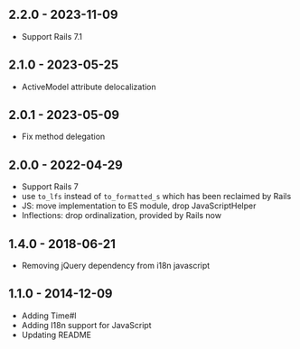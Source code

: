 ## 2.2.0 - 2023-11-09

- Support Rails 7.1

## 2.1.0 - 2023-05-25

- ActiveModel attribute delocalization

## 2.0.1 - 2023-05-09

- Fix method delegation

## 2.0.0 - 2022-04-29

- Support Rails 7
- use `to_lfs` instead of `to_formatted_s` which has been reclaimed by Rails
- JS: move implementation to ES module, drop JavaScriptHelper
- Inflections: drop ordinalization, provided by Rails now

## 1.4.0 - 2018-06-21

- Removing jQuery dependency from i18n javascript

## 1.1.0 - 2014-12-09

- Adding Time#l
- Adding I18n support for JavaScript
- Updating README
